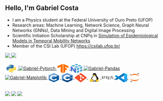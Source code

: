 ## Hello, I'm Gabriel Costa

- I am a Physics student at the Federal University of Ouro Preto (UFOP)  
- Research areas: Machine Learning, Network Science, Graph Neural Networks (GNNs), Data Mining and Digital Image Processing  
- Scientific Initiation Scholarship at CNPq in [Simulation of Epidemiological Models in Temporal Mobility Networks](https://github.com/gabrielxcosta/Simulation-of-epidemiological-models-in-temporal-mobility-networks)  
- Member of the CSI Lab (UFOP) <https://csilab.ufop.br/>  

<div>
  <a href="https://github.com/gabrielxcosta">
   <img height="100em" src="https://github-readme-stats.vercel.app/api?username=gabrielxcosta&show_icons=true&theme=dracula&include_all_commits=true&count_private=true"/>
   <img height="100em" src="https://github-readme-stats.vercel.app/api/top-langs/?username=gabrielxcosta&layout=compact&langs_count=10&&count_private=true&theme=dracula"/>
 </div>

</div>
  <div style="display: inline_block"><br>
  <img align="center" alt="Gabriel-Python" height="30" width="40" src="https://raw.githubusercontent.com/devicons/devicon/master/icons/python/python-original.svg" title="Python" />
  <img align="center" alt="Gabriel-Pytorch" height="30" width="40" src="https://github.com/valohai/ml-logos/blob/master/pytorch.svg" title="PyTorch" />
  <img align="center" alt="Gabriel-Tensorflow" height="30" width="40" src="https://github.com/devicons/devicon/blob/master/icons/tensorflow/tensorflow-original.svg" title="TensorFlow" />
  <img align="center" alt="Gabriel-Numpy" height="30" width="40" src="https://github.com/devicons/devicon/blob/master/icons/numpy/numpy-original.svg" title="NumPy" />
  <img align="center" alt="Gabriel-Pandas" height="30" width="40" src="https://github.com/valohai/ml-logos/blob/master/pandas.svg" title="Pandas" />
  <img align="center" alt="Gabriel-Matplotlib" height="30" width="40" src="https://github.com/valohai/ml-logos/blob/master/matplotlib.svg" title="Matplotlib" />
  <img align="center" alt="Gabriel-C" height="30" width="40" src="https://github.com/devicons/devicon/blob/master/icons/c/c-original.svg" title="C" />
  <img align="center" alt="Gabriel-Cplusplus" height="30" width="40" src="https://github.com/devicons/devicon/blob/master/icons/cplusplus/cplusplus-original.svg" title="C++" />
  <img align="center" alt="Gabriel-Git" height="30" width="40" src="https://github.com/devicons/devicon/blob/master/icons/git/git-original.svg" title="Git" />
  <img align="center" alt="Gabriel-Linux" height="30" width="40" src="https://github.com/devicons/devicon/blob/master/icons/linux/linux-original.svg" title="Linux" />
  <img align="center" alt="Gabriel-LaTeX" height="30" width="40" src="https://github.com/devicons/devicon/blob/master/icons/latex/latex-original.svg" title="LaTeX" />
  <img align="center" alt="Gabriel-VSCode" height="30" width="40" src="https://github.com/devicons/devicon/blob/master/icons/vscode/vscode-original.svg" title="VSCode" />
  <img align="center" alt="Gabriel-Jupyter" height="30" width="40" src="https://github.com/devicons/devicon/blob/master/icons/jupyter/jupyter-original.svg" title="Jupyter Notebook" />
</div>
  
  ##
 
<div> 
  <a href="mailto:seuemail@gmail.com" target="_blank"><img src="https://img.shields.io/badge/Gmail-D14836?style=for-the-badge&logo=gmail&logoColor=white"></a>
 	<a href="https://www.linkedin.com/in/gabxcostaxf/" target="_blank"><img src="https://img.shields.io/badge/LinkedIn-0077B5?style=for-the-badge&logo=linkedin&logoColor=white" target="_blank"></a>
  <a href="https://www.instagram.com/gabrielxcosta/" target="_blank"><img src="https://img.shields.io/badge/Instagram-E4405F?style=for-the-badge&logo=instagram&logoColor=white" target="_blank"></a>
</div>

